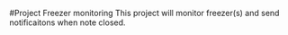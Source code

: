 #Project Freezer monitoring
This project will monitor freezer(s) and send notificaitons when note closed.
